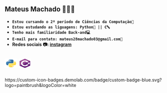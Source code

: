 ## Mateus Machado 👨🏻‍💻

- **`Estou cursando o 2º periodo de Ciências da Computação📘`**
- **`Estou estudando as liguagens: Python🐍 || C🔤`**
- **`Tenho mais familiaridade Back-and💻`**
- **`E-mail para contato: mateus28machado03@gmail.com📩`**
- **Redes sociais 📷: [instagram](https://www.instagram.com/maxadox_/)**

<div style="display: inline_block"><br>
  
  <img align="center" alt="Mateus-Python" height="30" width="40" src="https://raw.githubusercontent.com/devicons/devicon/master/icons/python/python-original.svg">
  <img align="center" alt="Mateus-Csharp" height="30" width="40" src="https://raw.githubusercontent.com/devicons/devicon/master/icons/csharp/csharp-original.svg">
</div>
  
  ##
 
<div> 
https://custom-icon-badges.demolab.com/badge/custom-badge-blue.svg?logo=paintbrush&logoColor=white

</div>
